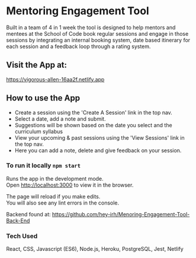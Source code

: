 # Mentoring Engagement Tool

Built in a team of 4 in 1 week the tool is designed to help mentors and mentees at the School of Code book regular sessions and engage in those sessions by integrating an internal booking system, date based itinerary for each session and a feedback loop through a rating system.

## Visit the App at:

https://vigorous-allen-16aa2f.netlify.app

## How to use the App

- Create a session using the 'Create A Session' link in the top nav.
- Select a date, add a note and submit.
- Suggestions will be shown based on the date you select and the curriculum syllabus
- View your upcoming & past sessions using the 'View Sessions' link in the top nav.
- Here you can add a note, delete and give feedback on your session.

### To run it locally `npm start`

Runs the app in the development mode.\
Open [http://localhost:3000](http://localhost:3000) to view it in the browser.

The page will reload if you make edits.\
You will also see any lint errors in the console.

Backend found at: https://github.com/hey-irh/Menoring-Engagement-Tool-Back-End

### Tech Used

React, CSS, Javascript (ES6), Node.js, Heroku, PostgreSQL, Jest, Netlify
